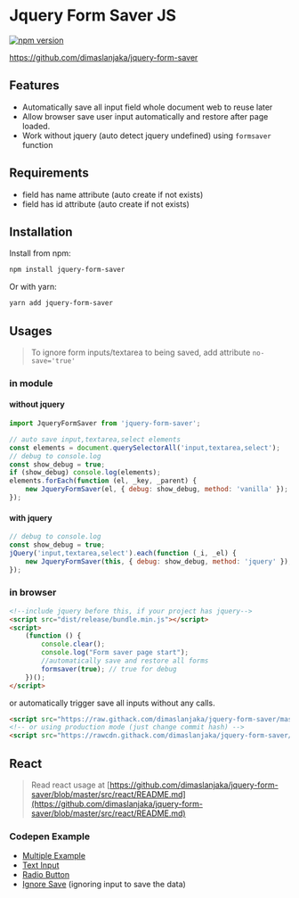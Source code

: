# Jquery Form Saver JS

[![npm version](https://img.shields.io/npm/v/jquery-form-saver.svg)](https://www.npmjs.com/package/jquery-form-saver)

https://github.com/dimaslanjaka/jquery-form-saver

## Features

-   Automatically save all input field whole document web to reuse later
-   Allow browser save user input automatically and restore after page loaded.
-   Work without jquery (auto detect jquery undefined) using `formsaver` function

## Requirements

-   field has name attribute (auto create if not exists)
-   field has id attribute (auto create if not exists)

## Installation

Install from npm:

```bash
npm install jquery-form-saver
```

Or with yarn:

```bash
yarn add jquery-form-saver
```

## Usages

> To ignore form inputs/textarea to being saved, add attribute `no-save='true'`

### in module
#### without jquery

```js
import JqueryFormSaver from 'jquery-form-saver';

// auto save input,textarea,select elements
const elements = document.querySelectorAll('input,textarea,select');
// debug to console.log
const show_debug = true;
if (show_debug) console.log(elements);
elements.forEach(function (el, _key, _parent) {
    new JqueryFormSaver(el, { debug: show_debug, method: 'vanilla' });
});
```

#### with jquery

```js
// debug to console.log
const show_debug = true;
jQuery('input,textarea,select').each(function (_i, _el) {
    new JqueryFormSaver(this, { debug: show_debug, method: 'jquery' });
});
```

### in browser

```html
<!--include jquery before this, if your project has jquery-->
<script src="dist/release/bundle.min.js"></script>
<script>
    (function () {
        console.clear();
        console.log("Form saver page start");
        //automatically save and restore all forms
        formsaver(true); // true for debug
    })();
</script>
```

or automatically trigger save all inputs without any calls.

```html
<script src="https://raw.githack.com/dimaslanjaka/jquery-form-saver/master/dist/release/autosave.js"></script>
<!-- or using production mode (just change commit hash) -->
<script src="https://rawcdn.githack.com/dimaslanjaka/jquery-form-saver/38176c68300c834d6692953a1be7407caed01832/dist/release/autosave.js"></script>
```

## React

> Read react usage at [https://github.com/dimaslanjaka/jquery-form-saver/blob/master/src/react/README.md](https://github.com/dimaslanjaka/jquery-form-saver/blob/master/src/react/README.md)

### Codepen Example
- [Multiple Example](http://dimaslanjaka.github.io/jquery-form-saver/)
- [Text Input](https://codepen.io/dimaslanjaka/pen/qBNOoOe?editors=1010)
- [Radio Button](https://codepen.io/dimaslanjaka/pen/LYjbjvr)
- [Ignore Save](https://www.webmanajemen.com/jquery-form-saver/ignore.html) (ignoring input to save the data)
